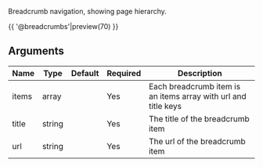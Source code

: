 Breadcrumb navigation, showing page hierarchy.

{{ '@breadcrumbs'|preview(70) }}

## Arguments

| Name  | Type   | Default | Required | Description                                                     
|---    |---     |---      |---       |---                                                             
| items | array  |         | Yes      | Each breadcrumb item is an items array with url and title keys 
| title | string |         | Yes      | The title of the breadcrumb item                               
| url   | string |         | Yes      | The url of the breadcrumb item 
